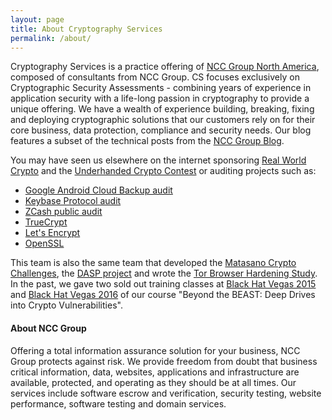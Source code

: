```yaml
---
layout: page
title: About Cryptography Services
permalink: /about/
---
```


Cryptography Services is a practice offering of [NCC Group North America](https://www.nccgroup.trust/us/), composed of consultants from NCC Group.  CS focuses exclusively on Cryptographic Security Assessments - combining years of experience in application security with a life-long passion in cryptography to provide a unique offering.  We have a wealth of experience building, breaking, fixing and deploying cryptographic solutions that our customers rely on for their core business, data protection, compliance and security needs. Our blog features a subset of the technical posts from the [NCC Group Blog](https://www.nccgroup.trust/uk/about-us/newsroom-and-events/blogs/).

You may have seen us elsewhere on the internet sponsoring [Real World Crypto](https://rwc.iacr.org/2019/) and the [Underhanded Crypto Contest](https://underhandedcrypto.com/rules/) or auditing projects such as:

* [Google Android Cloud Backup audit](https://www.nccgroup.trust/us/our-research/android-cloud-backuprestore/)
* [Keybase Protocol audit](https://www.nccgroup.trust/us/our-research/keybase-protocol-security-review/)
* [ZCash public audit](https://www.nccgroup.trust/us/our-research/zcash-overwinter-consensus-and-sapling-cryptography-review_)
* [TrueCrypt](http://blog.cryptographyengineering.com/2015/04/truecrypt-report.html)
* [Let's Encrypt](https://letsencrypt.org/2015/04/14/ncc-group-audit.html)
* [OpenSSL](http://www.darkreading.com/openssl-to-undergo-major-audit/d/d-id/1319392) 

This team is also the same team that developed the [Matasano Crypto Challenges](http://cryptopals.com/), the [DASP project](https://dasp.co/) and wrote the [Tor Browser Hardening Study](https://github.com/iSECPartners/publications/tree/master/reports/Tor%20Browser%20Bundle).  In the past, we gave two sold out training classes at [Black Hat Vegas 2015](https://www.blackhat.com/us-15/training/beyond-the-beast-deep-dives-into-crypto-vulnerabilities.html) and [Black Hat Vegas 2016](https://www.blackhat.com/us-16/training/beyond-the-beast-a-broad-survey-of-crypto-vulnerabilities.html) of our course "Beyond the BEAST: Deep Drives into Crypto Vulnerabilities".

#### About NCC Group

Offering a total information assurance solution for your business, NCC Group protects against risk. We provide freedom from doubt that business critical information, data, websites, applications and infrastructure are available, protected, and operating as they should be at all times. Our services include software escrow and verification, security testing, website performance, software testing and domain services.
